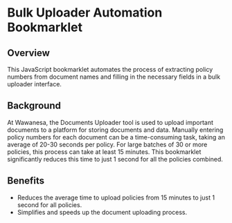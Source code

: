 # Bulk Uploader Automation Bookmarklet

## Overview

This JavaScript bookmarklet automates the process of extracting policy numbers from document names and filling in the necessary fields in a bulk uploader interface.

## Background

At Wawanesa, the Documents Uploader tool is used to upload important documents to a platform for storing documents and data. Manually entering policy numbers for each document can be a time-consuming task, taking an average of 20-30 seconds per policy. For large batches of 30 or more policies, this process can take at least 15 minutes. This bookmarklet significantly reduces this time to just 1 second for all the policies combined.

## Benefits

- Reduces the average time to upload policies from 15 minutes to just 1 second for all policies.
- Simplifies and speeds up the document uploading process.
